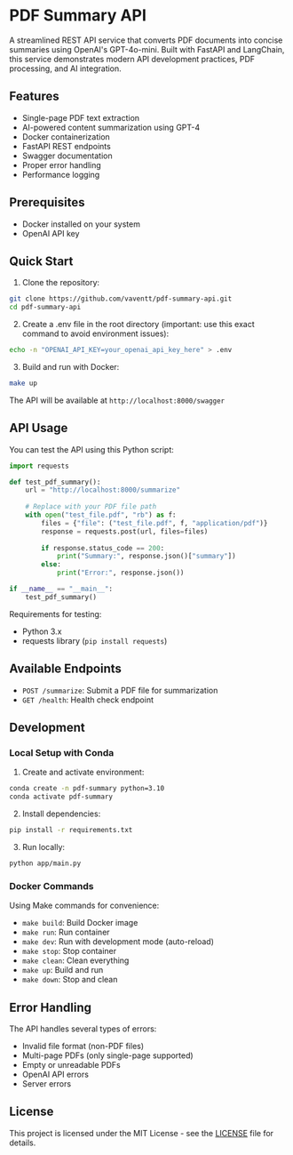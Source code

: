 # PDF Summary API

A streamlined REST API service that converts PDF documents into concise summaries using OpenAI's GPT-4o-mini. Built with FastAPI and LangChain, this service demonstrates modern API development practices, PDF processing, and AI integration.

## Features
- Single-page PDF text extraction
- AI-powered content summarization using GPT-4
- Docker containerization
- FastAPI REST endpoints
- Swagger documentation
- Proper error handling
- Performance logging

## Prerequisites
- Docker installed on your system
- OpenAI API key

## Quick Start

1. Clone the repository:
```bash
git clone https://github.com/vaventt/pdf-summary-api.git
cd pdf-summary-api
```

2. Create a .env file in the root directory (important: use this exact command to avoid environment issues):
```bash
echo -n "OPENAI_API_KEY=your_openai_api_key_here" > .env
```

3. Build and run with Docker:
```bash
make up
```

The API will be available at `http://localhost:8000/swagger`

## API Usage

You can test the API using this Python script:

```python
import requests

def test_pdf_summary():
    url = "http://localhost:8000/summarize"
    
    # Replace with your PDF file path
    with open("test_file.pdf", "rb") as f:
        files = {"file": ("test_file.pdf", f, "application/pdf")}
        response = requests.post(url, files=files)
        
        if response.status_code == 200:
            print("Summary:", response.json()["summary"])
        else:
            print("Error:", response.json())

if __name__ == "__main__":
    test_pdf_summary()
```

Requirements for testing:
- Python 3.x
- requests library (`pip install requests`)

## Available Endpoints

- `POST /summarize`: Submit a PDF file for summarization
- `GET /health`: Health check endpoint

## Development

### Local Setup with Conda

1. Create and activate environment:
```bash
conda create -n pdf-summary python=3.10
conda activate pdf-summary
```

2. Install dependencies:
```bash
pip install -r requirements.txt
```

3. Run locally:
```bash
python app/main.py
```

### Docker Commands

Using Make commands for convenience:

- `make build`: Build Docker image
- `make run`: Run container
- `make dev`: Run with development mode (auto-reload)
- `make stop`: Stop container
- `make clean`: Clean everything
- `make up`: Build and run
- `make down`: Stop and clean

## Error Handling

The API handles several types of errors:
- Invalid file format (non-PDF files)
- Multi-page PDFs (only single-page supported)
- Empty or unreadable PDFs
- OpenAI API errors
- Server errors

## License

This project is licensed under the MIT License - see the [LICENSE](LICENSE) file for details.